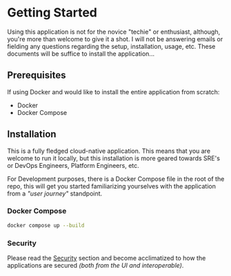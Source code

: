 # Getting Started

Using this application is not for the novice "techie" or enthusiast,
although, you're more than welcome to give it a shot. I will not be
answering emails or fielding any questions regarding the setup, installation,
usage, etc. These documents will be suffice to install the application...

## Prerequisites

If using Docker and would like to install the entire application from scratch:

- Docker
- Docker Compose

## Installation

This is a fully fledged cloud-native application. This means that you are welcome
to run it locally, but this installation is more geared towards SRE's or DevOps
Engineers, Platform Engineers, etc.

For Development purposes, there is a Docker Compose file in the root of the repo,
this will get you started familiarizing yourselves with the application from a 
_"user journey"_ standpoint.

### Docker Compose

```bash
docker compose up --build
```

### Security

Please read the [Security](./extra_documentation/security.md) section and become acclimatized to how the applications
are secured _(both from the UI and interoperable)_.